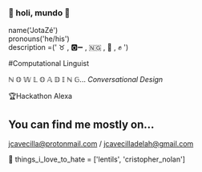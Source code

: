 ### 👐 holi, mundo 👐


name('JotaZé') <br>
pronouns('he/his') <br>
description =(' ♉ , 🅾️➖ , 🇳🇬  , 🐶 , ✊ ')

#Computational Linguist

ℕ 𝕆 𝕎 𝕃 𝕆 𝔸 𝔻 𝕀 ℕ 𝔾... 
*Conversational Design*

🏆Hackathon Alexa



## You can find me mostly on...

<a src="https://www.linkedin.com/in/jc-avecilla/" alt="LinkedIn">

jcavecilla@protonmail.com 
/
jcavecilladelah@gmail.com


<!-- lista

💝
things_i_love = []

-->

🚩
things_i_love_to_hate = ['lentils', 'cristopher_nolan'] 


<!--  

my CV from my webpage 👉🏻 My webpage

👀 my blog 👉🏻 My blog

👀 my portfolio 👉🏻 My portfolio

-->



<!--
---

**jcavecilla/jcavecilla** is a ✨ _special_ ✨ repository because its `README.md` (this file) appears on your GitHub profile.

Here are some ideas to get you started:

- 🔭 I’m currently working on ...
- 🌱 I’m currently learning ...
- 👯 I’m looking to collaborate on ...
- 🤔 I’m looking for help with ...
- 💬 Ask me about ...
- 📫 How to reach me: ...
- 😄 Pronouns: ...
- ⚡ Fun fact: ...
-->


